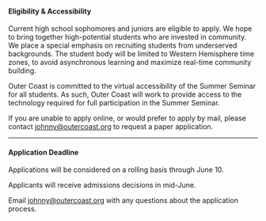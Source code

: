 
#### Eligibility & Accessibility

Current high school sophomores and juniors are eligible to apply. We hope to bring together high-potential students who are invested in community. We place a special emphasis on recruiting students from underserved backgrounds.
The student body will be limited to Western Hemisphere time zones, to avoid asynchronous learning and maximize real-time community building.

Outer Coast is committed to the virtual accessibility of the Summer Seminar for all students. As such, Outer Coast will work to provide access to the technology required for full participation in the Summer Seminar. 

If you are unable to apply online, or would prefer to apply by mail, please contact johnny@outercoast.org to request a paper application.

***

#### Application Deadline
 
Applications will be considered on a rolling basis through June 10.

Applicants will receive admissions decisions in mid-June.

Email johnny@outercoast.org with any questions about the application process.




